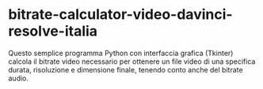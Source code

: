 # bitrate-calculator-video-davinci-resolve-italia
Questo semplice programma Python con interfaccia grafica (Tkinter) calcola il bitrate video necessario per ottenere un file video di una specifica durata, risoluzione e dimensione finale, tenendo conto anche del bitrate audio.
